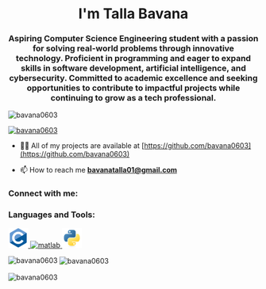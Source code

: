 <h1 align="center">I'm Talla Bavana</h1>
<h3 align="center">Aspiring Computer Science Engineering student with a passion for solving real-world problems through innovative technology. Proficient in programming and eager to expand skills in software development, artificial intelligence, and cybersecurity. Committed to academic excellence and seeking opportunities to contribute to impactful projects while continuing to grow as a tech professional.</h3>

<p align="left"> <img src="https://komarev.com/ghpvc/?username=bavana0603&label=Profile%20views&color=0e75b6&style=flat" alt="bavana0603" /> </p>

<p align="left"> <a href="https://github.com/ryo-ma/github-profile-trophy"><img src="https://github-profile-trophy.vercel.app/?username=bavana0603" alt="bavana0603" /></a> </p>

- 👨‍💻 All of my projects are available at [https://github.com/bavana0603](https://github.com/bavana0603)

- 📫 How to reach me **bavanatalla01@gmail.com**

<h3 align="left">Connect with me:</h3>
<p align="left">
</p>

<h3 align="left">Languages and Tools:</h3>
<p align="left"> <a href="https://www.cprogramming.com/" target="_blank" rel="noreferrer"> <img src="https://raw.githubusercontent.com/devicons/devicon/master/icons/c/c-original.svg" alt="c" width="40" height="40"/> </a> <a href="https://www.mathworks.com/" target="_blank" rel="noreferrer"> <img src="https://upload.wikimedia.org/wikipedia/commons/2/21/Matlab_Logo.png" alt="matlab" width="40" height="40"/> </a> <a href="https://www.python.org" target="_blank" rel="noreferrer"> <img src="https://raw.githubusercontent.com/devicons/devicon/master/icons/python/python-original.svg" alt="python" width="40" height="40"/> </a> </p>

<p><img align="left" src="https://github-readme-stats.vercel.app/api/top-langs?username=bavana0603&show_icons=true&locale=en&layout=compact" alt="bavana0603" /></p>

<p>&nbsp;<img align="center" src="https://github-readme-stats.vercel.app/api?username=bavana0603&show_icons=true&locale=en" alt="bavana0603" /></p>

<p><img align="center" src="https://github-readme-streak-stats.herokuapp.com/?user=bavana0603&" alt="bavana0603" /></p>

